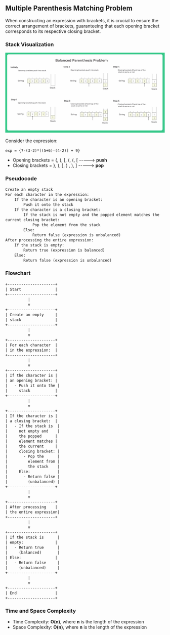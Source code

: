 ## Multiple Parenthesis Matching Problem

When constructing an expression with brackets, it is crucial to ensure the correct arrangement of brackets, guaranteeing that each opening bracket corresponds to its respective closing bracket.

### Stack Visualization

![Stack Visualization](./../images/stack_visualization.jpg)

Consider the expression:

```text
exp = {7-(3-2)*[(5+6)-(4-2)] + 9}
```

- Opening brackets =  {, (, [, (, (, [ -----> **push**
- Closing brackets = }, ), ], ) , ), ] -----> **pop**

### Pseudocode

```plaintext
Create an empty stack
For each character in the expression:
    If the character is an opening bracket:
        Push it onto the stack
    If the character is a closing bracket:
        If the stack is not empty and the popped element matches the current closing bracket:
            Pop the element from the stack
        Else:
            Return false (expression is unbalanced)
After processing the entire expression:
    If the stack is empty:
        Return true (expression is balanced)
    Else:
        Return false (expression is unbalanced)
```

### Flowchart

```plaintext
+---------------------+
| Start               |
+---------------------+
          |
          v
+---------------------+
| Create an empty     |
| stack               |
+---------------------+
          |
          v
+---------------------+
| For each character  |
| in the expression:  |
+---------------------+
          |
          v
+---------------------+
| If the character is |
| an opening bracket: |
|   - Push it onto the |
|     stack           |
+---------------------+
          |
          v
+---------------------+
| If the character is |
| a closing bracket:  |
|   - If the stack is  |
|     not empty and    |
|     the popped      |
|     element matches |
|     the current     |
|     closing bracket: |
|       - Pop the      |
|         element from |
|         the stack    |
|     Else:            |
|       - Return false |
|         (unbalanced) |
+---------------------+
          |
          v
+---------------------+
| After processing    |
| the entire expression|
+---------------------+
          |
          v
+---------------------+
| If the stack is      |
| empty:              |
|   - Return true      |
|     (balanced)       |
| Else:               |
|   - Return false     |
|     (unbalanced)     |
+---------------------+
          |
          v
+---------------------+
| End                 |
+---------------------+
```

### Time and Space Complexity

- Time Complexity: **O(n)**, where **n** is the length of the expression
- Space Complexity: **O(n)**, where **n** is the length of the expression
